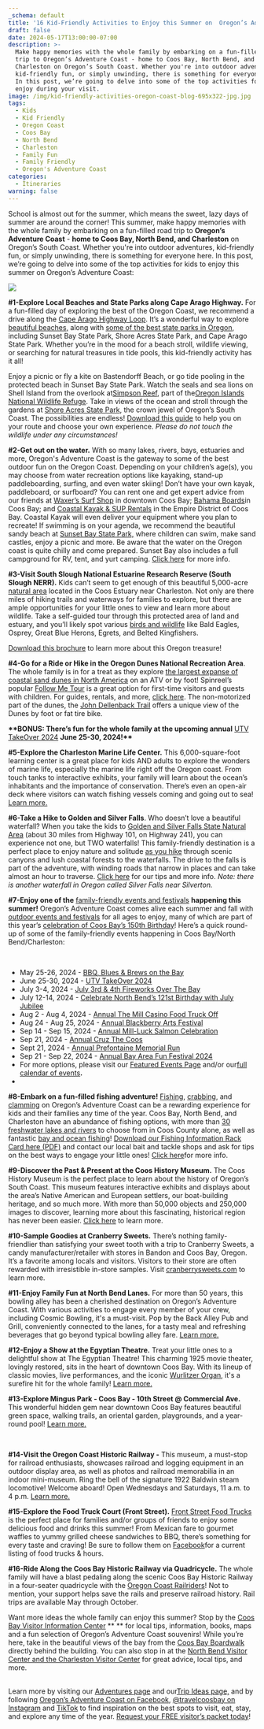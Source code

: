 ```yaml
---
_schema: default
title: '16 Kid-Friendly Activities to Enjoy this Summer on  Oregon’s Adventure Coast '
draft: false
date: 2024-05-17T13:00:00-07:00
description: >-
  Make happy memories with the whole family by embarking on a fun-filled road
  trip to Oregon’s Adventure Coast - home to Coos Bay, North Bend, and
  Charleston on Oregon’s South Coast. Whether you're into outdoor adventures,
  kid-friendly fun, or simply unwinding, there is something for everyone here.
  In this post, we’re going to delve into some of the top activities for kids to
  enjoy during your visit.
image: /img/kid-friendly-activities-oregon-coast-blog-695x322-jpg.jpg
tags:
  - Kids
  - Kid Friendly
  - Oregon Coast
  - Coos Bay
  - North Bend
  - Charleston
  - Family Fun
  - Family Friendly
  - Oregon's Adventure Coast
categories:
  - Itineraries
warning: false
---
```

School is almost out for the summer, which means the sweet, lazy days of summer are around the corner! This summer, make happy memories with the whole family by embarking on a fun-filled road trip to **Oregon’s Adventure Coast** - **home to Coos Bay, North Bend, and Charleston** on Oregon’s South Coast. Whether you're into outdoor adventures, kid-friendly fun, or simply unwinding, there is something for everyone here. In this post, we’re going to delve into some of the top activities for kids to enjoy this summer on Oregon’s Adventure Coast:

![](/img/kid-friendly-activities-oregon-coast-blog-695x322-jpg-4-1.jpg)

**\#1-Explore Local Beaches and State Parks along Cape Arago Highway.** For a fun-filled day of exploring the best of the Oregon Coast, we recommend a drive along the [Cape Arago Highway Loop](https://www.oregonsadventurecoast.com/tripideas/explore-the-cape-arago-beach-loop/). It’s a wonderful way to explore [beautiful beaches,](https://www.oregonsadventurecoast.com/undeveloped-beaches/) along with [some of the best state parks in Oregon](https://www.oregonsadventurecoast.com/state-parks-and-national-lands/), including Sunset Bay State Park, Shore Acres State Park, and Cape Arago State Park. Whether you’re in the mood for a beach stroll, wildlife viewing, or searching for natural treasures in tide pools, this kid-friendly activity has it all!

Enjoy a picnic or fly a kite on Bastendorff Beach, or go tide pooling in the protected beach in Sunset Bay State Park. Watch the seals and sea lions on Shell Island from the overlook at[Simpson Reef](https://www.shareoregon.com/things-to-do/en/listings/126105-simpson-reef-and-shell-island-oregon-islands-nwr), part of the[Oregon Islands National Wildlife Refuge](https://www.fws.gov/refuge/oregon_islands/). Take in views of the ocean and stroll through the gardens at [Shore Acres State Park](https://www.oregonsadventurecoast.com/state-parks-and-national-lands/), the crown jewel of Oregon’s South Coast. The possibilities are endless! [Download this guide](https://www.oregonsadventurecoast.com/img/cape-arago-loop-itinerary.pdf) to help you on your route and choose your own experience. *Please do not touch the wildlife under any circumstances!*

**\#2-Get out on the water.** With so many lakes, rivers, bays, estuaries and more, Oregon's Adventure Coast is the gateway to some of the best outdoor fun on the Oregon Coast. Depending on your children’s age(s), you may choose from water recreation options like kayaking, stand-up paddleboarding, surfing, and even water skiing! Don’t have your own kayak, paddleboard, or surfboard? You can rent one and get expert advice from our friends at [Waxer’s Surf Shop](https://waxerssurfandskate.com/) in downtown Coos Bay; [Bahama Boards](https://bahamaboardz.com/)in Coos Bay; and [Coastal Kayak & SUP Rentals](https://coastalkayakandsuprentalsllc.com/) in the Empire District of Coos Bay. Coastal Kayak will even deliver your equipment where you plan to recreate! If swimming is on your agenda, we recommend the beautiful sandy beach at [Sunset Bay State Park,](https://stateparks.oregon.gov/index.cfm?do=park.profile&amp;parkId=70) where children can swim, make sand castles, enjoy a picnic and more. Be aware that the water on the Oregon coast is quite chilly and come prepared. Sunset Bay also includes a full campground for RV, tent, and yurt camping. [Click here](https://www.oregonsadventurecoast.com/water-recreation/) for more info.

**\#3-Visit South Slough National Estuarine Research Reserve (South Slough NERR).** Kids can’t seem to get enough of this beautiful 5,000-acre [natural area](https://www.oregon.gov/dsl/ss/pages/default.aspx) located in the Coos Estuary near Charleston. Not only are there miles of hiking trails and waterways for families to explore, but there are ample opportunities for your little ones to view and learn more about wildlife. Take a self-guided tour through this protected area of land and estuary, and you’ll likely spot various [birds and wildlife](https://www.oregonsadventurecoast.com/birding-and-wildlife) like Bald Eagles, Osprey, Great Blue Herons, Egrets, and Belted Kingfishers.

[Download this brochure](https://www.oregon.gov/dsl/ss/Documents/SSNERR_TrailMap.png) to learn more about this Oregon treasure!

**\#4-Go for a Ride or Hike in the Oregon Dunes National Recreation Area**. The whole family is in for a treat as they explore [the largest expanse of coastal sand dunes in North America](https://www.oregonsadventurecoast.com/untamed-dunes/) on an ATV or by foot! Spinreel’s popular [Follow Me Tour](https://www.ridetheoregondunes.com/follow-me-tour/) is a great option for first-time visitors and guests with children. For guides, rentals, and more, [click here](https://www.oregonsadventurecoast.com/atv-motorsports/). The non-motorized part of the dunes, the [John Dellenback Trail](https://www.fs.usda.gov/Internet/FSE_DOCUMENTS/stelprdb5427142.pdf) offers a unique view of the Dunes by foot or fat tire bike.

**\*\*BONUS: There’s fun for the whole family at the upcoming annual** [UTV TakeOver 2024](https://www.oregonsadventurecoast.com/event/utv-takeover/) **June 25-30, 2024!\*\***

**\#5-Explore the Charleston Marine Life Center.** This 6,000-square-foot learning center is a great place for kids AND adults to explore the wonders of marine life, especially the marine life right off the Oregon coast. From touch tanks to interactive exhibits, your family will learn about the ocean’s inhabitants and the importance of conservation. There’s even an open-air deck where visitors can watch fishing vessels coming and going out to sea! [Learn more.](https://cmlc.uoregon.edu/)

**\#6-Take a Hike to Golden and Silver Falls**. Who doesn’t love a beautiful waterfall? When you take the kids to [Golden and Silver Falls State Natural Area](https://www.oregonsadventurecoast.com/hiking-walking/) (about 30 miles from Highway 101, on Highway 241), you can experience not one, but TWO waterfalls! This family-friendly destination is a perfect place to enjoy nature and solitude [as you hike](https://www.oregonsadventurecoast.com/hiking-walking) through scenic canyons and lush coastal forests to the waterfalls. The drive to the falls is part of the adventure, with winding roads that narrow in places and can take almost an hour to traverse. [Click here](https://oregonsadventurecoast.com/blog/2016-02-05-adventure-spotlight-golden-and-silver-falls/) for our tips and more info. *Note: there is another waterfall in Oregon called Silver Falls near Silverton.*

**\#7-Enjoy one of the** [family-friendly events and festivals](https://www.oregonsadventurecoast.com/events/) **happening this summer!** Oregon’s Adventure Coast comes alive each summer and fall with [outdoor events and festivals](https://www.oregonsadventurecoast.com/events/) for all ages to enjoy, many of which are part of this year’s [celebration of Coos Bay’s 150th Birthday](https://www.oregonsadventurecoast.com/coos-bay-150/)! Here’s a quick round-up of some of the family-friendly events happening in Coos Bay/North Bend/Charleston:

&nbsp;

* May 25-26, 2024 - [BBQ, Blues & Brews on the Bay](https://www.oregonsadventurecoast.com/event/annual-bbq-blues-brews-on-the-bay/)
* June 25-30, 2024 - [UTV TakeOver 2024](https://www.oregonsadventurecoast.com/event/utv-takeover/)
* July 3-4, 2024 - [July 3rd & 4th Fireworks Over The Bay](https://www.oregonsadventurecoast.com/event/july-3rd-july-4th-on-oregon-s-adventure-coast-1/)
* July 12-14, 2024 - [Celebrate North Bend’s 121st Birthday with July Jubilee](https://www.oregonsadventurecoast.com/event/north-bend-july-jubilee/)
* Aug 2 - Aug 4, 2024 - [Annual The Mill Casino Food Truck Off](https://www.oregonsadventurecoast.com/event/the-mill-casino-food-truck-off/)
* Aug 24 - Aug 25, 2024 - [Annual Blackberry Arts Festival](https://www.oregonsadventurecoast.com/event/annual-blackberry-arts-festival/)
* Sep 14 - Sep 15, 2024 - [Annual Mill-Luck Salmon Celebration](https://www.oregonsadventurecoast.com/event/mill-luck-salmon-celebration/)
* Sep 21, 2024 - [Annual Cruz The Coos](https://www.oregonsadventurecoast.com/event/annual-cruz-the-coos/)
* Sept 21, 2024 - [Annual Prefontaine Memorial Run](https://www.oregonsadventurecoast.com/event/annual-prefontaine-memorial-run/)
* Sep 21 - Sep 22, 2024 - [Annual Bay Area Fun Festival 2024](https://www.oregonsadventurecoast.com/event/annual-bay-area-fun-festival/)
* For more options, please visit our [Featured Events Page](https://www.oregonsadventurecoast.com/events/) and/or our[full calendar of events](https://www.oregonsadventurecoast.com/calendar/)**.**
* &nbsp;

**\#8-Embark on a fun-filled fishing adventure!** [Fishing](https://www.oregonsadventurecoast.com/fishing/), [crabbing](https://www.oregonsadventurecoast.com/crabbing-clamming/), and [clamming](https://www.oregonsadventurecoast.com/clamming/) on Oregon’s Adventure Coast can be a rewarding experience for kids and their families any time of the year. Coos Bay, North Bend, and Charleston have an abundance of fishing options, with more than [30 freshwater lakes and rivers](https://www.oregonsadventurecoast.com/tripideas/fresh-water-fishing-options-by-body-of-water) to choose from in Coos County alone, as well as fantastic [bay and ocean fishing](https://www.oregonsadventurecoast.com/tripideas/saltwater-fishing-ocean-bay)! [Download our Fishing Information Rack Card here (PDF)](https://www.oregonsadventurecoast.com/img/fishing-rackcard.pdf) and contact our local bait and tackle shops and ask for tips on the best ways to engage your little ones! [Click here](https://www.oregonsadventurecoast.com/fishing/)for more info.

**\#9-Discover the Past & Present at the Coos History Museum.** The Coos History Museum is the perfect place to learn about the history of Oregon’s South Coast. This museum features interactive exhibits and displays about the area’s Native American and European settlers, our boat-building heritage, and so much more. With more than 50,000 objects and 250,000 images to discover, learning more about this fascinating, historical region has never been easier. [Click here](https://cooshistory.org/) to learn more.

**\#10-Sample Goodies at Cranberry Sweets.** There’s nothing family-friendlier than satisfying your sweet tooth with a trip to Cranberry Sweets, a candy manufacturer/retailer with stores in Bandon and Coos Bay, Oregon. It’s a favorite among locals and visitors. Visitors to their store are often rewarded with irresistible in-store samples. Visit [cranberrysweets.com](https://cranberrysweets.com/) to learn more.

**\#11-Enjoy Family Fun at North Bend Lanes.** For more than 50 years, this bowling alley has been a cherished destination on Oregon’s Adventure Coast. With various activities to engage every member of your crew, including Cosmic Bowling, it's a must-visit. Pop by the Back Alley Pub and Grill, conveniently connected to the lanes, for a tasty meal and refreshing beverages that go beyond typical bowling alley fare. [Learn more.](https://northbendlanes.com/)

**\#12-Enjoy a Show at the Egyptian Theatre.** Treat your little ones to a delightful show at The Egyptian Theatre! This charming 1925 movie theater, lovingly restored, sits in the heart of downtown Coos Bay. With its lineup of classic movies, live performances, and the iconic [Wurlitzer Organ](https://pipeorgandatabase.org/organ/25741), it's a surefire hit for the whole family! [Learn more.](https://www.egyptiantheatre.events/)

**\#13-Explore Mingus Park - Coos Bay - 10th Street @ Commercial Ave.** This wonderful hidden gem near downtown Coos Bay features beautiful green space, walking trails, an oriental garden, playgrounds, and a year-round pool! [Learn more.](https://www.coosbayor.gov/community/city-parks/mingus-park)

&nbsp;

**\#14-Visit the Oregon Coast Historic Railway -** This museum, a must-stop for railroad enthusiasts, showcases railroad and logging equipment in an outdoor display area, as well as photos and railroad memorabilia in an indoor mini-museum. Ring the bell of the signature 1922 Baldwin steam locomotive! Welcome aboard! Open Wednesdays and Saturdays, 11 a.m. to 4 p.m. [Learn more.](http://orcorail.org/)

**\#15-Explore the Food Truck Court (Front Street).** [Front Street Food Trucks](https://www.facebook.com/frontstreetfoodtrucks) is the perfect place for families and/or groups of friends to enjoy some delicious food and drinks this summer! From Mexican fare to gourmet waffles to yummy grilled cheese sandwiches to BBQ, there’s something for every taste and craving! Be sure to follow them on [Facebook](https://www.facebook.com/frontstreetfoodtrucks)for a current listing of food trucks & hours.

**\#16-Ride Along the Coos Bay Historic Railway via Quadricycle.** The whole family will have a blast pedaling along the scenic Coos Bay Historic Railway in a four-seater quadricycle with the [Oregon Coast Railriders](https://www.facebook.com/OCRailRider?__cft__[0]=AZWNtcTDUxqq1m4W7EH2H2zqrselPCJx_8hmlZEs0bYTbxLn_8e7NCC5P5cYmCHE9ai6OhVju1DKKMg7Nwvpy4Nq44rvKgZXZHVuULPx0dD7TxLwppViauwBi-uO56otCSPP0hSuJlp6m_WRUbJryh7cksbhAWvB7ZRNhdRCveb0iqLhuf7RRJXK8rhqWwb0j5o6CAQdeYjrwbe4YLKWMsTKkc8AYwz5tgWSzlwDv8c8Kw&amp;__tn__=-]K*F)! Not to mention, your support helps save the rails and preserve railroad history. Rail trips are available May through October.

Want more ideas the whole family can enjoy this summer? Stop by the [Coos Bay Visitor Information Center](https://www.oregonsadventurecoast.com/contact/) ** ** for local tips, information, books, maps and a fun selection of Oregon’s Adventure Coast souvenirs! While you’re here, take in the beautiful views of the bay from the [Coos Bay Boardwalk](https://visittheoregoncoast.com/cities/coos-bay/activities/coos-bay-boardwalk/) directly behind the building. You can also stop in at the [North Bend Visitor Center and the Charleston Visitor Center](https://www.oregonsadventurecoast.com/contact/) for great advice, local tips, and more.

<br>Learn more by visiting our [Adventures page](https://www.oregonsadventurecoast.com/adventures) and our[Trip Ideas page,](https://www.oregonsadventurecoast.com/tripideas) and by following [Oregon’s Adventure Coast on Facebook](https://www.facebook.com/OregonsAdventureCoast/), [@travelcoosbay on Instagram](https://www.instagram.com/travelcoosbay/) and [TikTok](https://www.tiktok.com/@oregonsadventurecoast?lang=en) to find inspiration on the best spots to visit, eat, stay, and explore any time of the year. [Request your FREE visitor’s packet today](https://www.oregonsadventurecoast.com/contact/#contactform)!